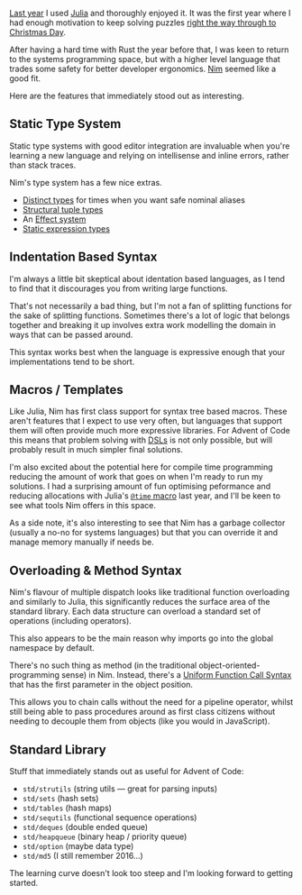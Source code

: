 [Last year](https://adventofcode.com/2020) I used [Julia](https://julialang.org/) and thoroughly enjoyed it. It was the first year where I had enough motivation to keep solving puzzles [right the way through to Christmas Day](https://github.com/danprince/advent-of-code/tree/master/2020).

After having a hard time with Rust the year before that, I was keen to return to the systems programming space, but with a higher level language that trades some safety for better developer ergonomics. [Nim](https://nim-lang.org/) seemed like a good fit.

Here are the features that immediately stood out as interesting.

## Static Type System
Static type systems with good editor integration are invaluable when you're learning a new language and relying on intellisense and inline errors, rather than stack traces.

Nim's type system has a few nice extras.
- [Distinct types](https://nim-lang.org/docs/manual.html#types-distinct-type) for times when you want safe nominal aliases
- [Structural tuple types](https://nim-lang.org/docs/manual.html#types-tuples-and-object-types)
- An [Effect system](https://nim-lang.org/docs/manual.html#effect-system)
- [Static expression types](https://nim-lang.org/docs/manual.html#special-types-static-t)

## Indentation Based Syntax
I'm always a little bit skeptical about identation based languages, as I tend to find that it discourages you from writing large functions.

That's not necessarily a bad thing, but I'm not a fan of splitting functions for the sake of splitting functions. Sometimes there's a lot of logic that belongs together and breaking it up involves extra work modelling the domain in ways that can be passed around.

This syntax works best when the language is expressive enough that your implementations tend to be short.

## Macros / Templates
Like Julia, Nim has first class support for syntax tree based macros. These aren't features that I expect to use very often, but languages that support them will often provide much more expressive libraries. For Advent of Code this means that problem solving with [DSLs](https://en.wikipedia.org/wiki/Domain-specific_language) is not only possible, but will probably result in much simpler final solutions.

I'm also excited about the potential here for compile time programming reducing the amount of work that goes on when I'm ready to run my solutions. I had a surprising amount of fun optimising peformance and reducing allocations with Julia's [`@time` macro](https://docs.julialang.org/en/v1/base/base/#Base.@time) last year, and I'll be keen to see what tools Nim offers in this space.

As a side note, it's also interesting to see that Nim has a garbage collector (usually a no-no for systems languages) but that you can override it and manage memory manually if needs be.

## Overloading & Method Syntax
Nim's flavour of multiple dispatch looks like traditional function overloading and similarly to Julia, this significantly reduces the surface area of the standard library. Each data structure can overload a standard set of operations (including operators).

This also appears to be the main reason why imports go into the global namespace by default.

There's no such thing as method (in the traditional object-oriented-programming sense) in Nim. Instead, there's a [Uniform Function Call Syntax](https://nim-lang.org/docs/manual.html#procedures-method-call-syntax) that has the first parameter in the object position.

This allows you to chain calls without the need for a pipeline operator, whilst still being able to pass procedures around as first class citizens without needing to decouple them from objects (like you would in JavaScript).

## Standard Library
Stuff that immediately stands out as useful for Advent of Code:
- `std/strutils` (string utils — great for parsing inputs)
- `std/sets` (hash sets)
- `std/tables` (hash maps)
- `std/sequtils` (functional sequence operations)
- `std/deques` (double ended queue)
- `std/heapqueue` (binary heap / priority queue)
- `std/option` (maybe data type)
- `std/md5` (I still remember 2016...)

The learning curve doesn't look too steep and I'm looking forward to getting started.

